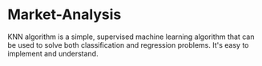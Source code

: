# Market-Analysis
KNN algorithm is a simple, supervised machine learning algorithm that can be used to solve both classification and regression problems. It's easy to implement and understand. 
